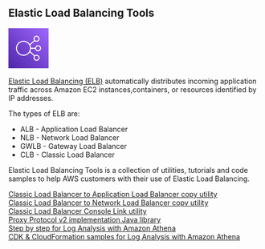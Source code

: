 ## Elastic Load Balancing Tools
 
![ELB](images/ELB.png)

[Elastic Load Balancing (ELB)](https://docs.aws.amazon.com/elasticloadbalancing/latest/userguide/what-is-load-balancing.html) automatically distributes incoming application traffic across Amazon EC2 instances,containers, or resources identified by IP addresses. 

The types of ELB are:

- ALB - Application Load Balancer
- NLB - Network Load Balancer
- GWLB - Gateway Load Balancer
- CLB - Classic Load Balancer

Elastic Load Balancing Tools is a collection of utilities, tutorials and code samples to help AWS customers with their use of Elastic Load Balancing. 


[Classic Load Balancer to Application Load Balancer copy utility](application-load-balancer-copy-utility/) <br />
[Classic Load Balancer to Network Load Balancer copy utility](network-load-balancer-copy-utility/) <br /> 
[Classic Load Balancer Console Link utility](classic-load-balancer-consolelink-utility/) <br /> 
[Proxy Protocol v2 implementation Java library](proprot/) <br /> 
[Step by step for Log Analysis with Amazon Athena](log-analysis-elb/) <br /> 
[CDK & CloudFormation samples for Log Analysis with Amazon Athena](log-analysis-elb/) <br /> 